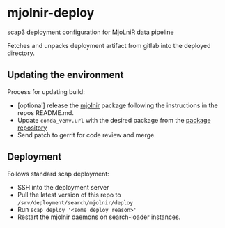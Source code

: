 # mjolnir-deploy

scap3 deployment configuration for MjoLniR data pipeline

Fetches and unpacks deployment artifact from gitlab into the deployed
directory.

## Updating the environment
Process for updating build:

* [optional] release the [mjolnir](https://gitlab.wikimedia.org/repos/search-platform/mjolnir)
 package following the instructions in the repos README.md.
* Update `conda_venv.url` with the desired package from the
 [package repository](https://gitlab.wikimedia.org/repos/search-platform/mjolnir/-/packages)
* Send patch to gerrit for code review and merge.

## Deployment

Follows standard scap deployment:
* SSH into the deployment server
* Pull the latest version of this repo to `/srv/deployment/search/mjolnir/deploy`
* Run `scap deploy '<some deploy reason>'`
* Restart the mjolnir daemons on search-loader instances.
